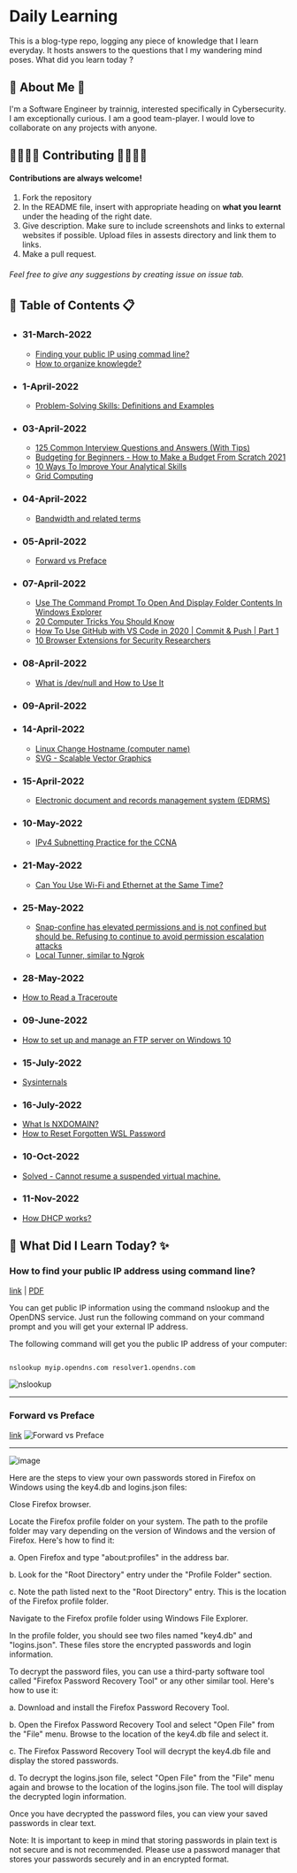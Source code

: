
# Daily Learning

This is a blog-type repo, logging any piece of knowledge that I learn everyday. It hosts answers to the questions that I my wandering mind poses.
What did you learn today ?


## 🚀 About Me 🚀
I'm a Software Engineer by trainnig, interested specifically in Cybersecurity. I am exceptionally curious. I am a good team-player. I would love to collaborate on any projects with anyone.




## 👨‍👩‍👧‍👦 Contributing 👨‍👩‍👧‍👦

#### Contributions are always welcome!
1. Fork the repository
2. In the README file, insert with appropriate heading on **what you learnt** under the heading of the right date.
3. Give description. Make sure to include screenshots and links to external websites if possible. Upload files in assests directory and link them to links.
4. Make a pull request.

###### Feel free to give any suggestions by creating issue on issue tab.


## 📑 Table of Contents 📋

- ### 31-March-2022
    * [Finding your public IP using commad line?](#how-to-find-your-public-ip-address-using-command-line?)
    * [How to organize knowlegde?](link)

- ### 1-April-2022
    * [Problem-Solving Skills: Definitions and Examples](https://www.indeed.com/career-advice/resumes-cover-letters/problem-solving-skills)
    
- ### 03-April-2022
    * [125 Common Interview Questions and Answers (With Tips)](https://www.indeed.com/career-advice/interviewing/top-interview-questions-and-answers)
    * [Budgeting for Beginners - How to Make a Budget From Scratch 2021](https://www.youtube.com/watch?v=7lHNMGoACdQ)
    * [10 Ways To Improve Your Analytical Skills](https://www.indeed.com/career-advice/career-development/improve-analytical-skills)
    * [Grid Computing](https://hazelcast.com/glossary/grid-computing/#:~:text=Grid%20computing%20is%20the%20practice,each%20other%20to%20coordinate%20jobs.)

- ### 04-April-2022
   * [Bandwidth and related terms](https://www.verizon.com/info/definitions/bandwidth/#:~:text=The%20maximum%20amount%20of%20data,Modal)

- ### 05-April-2022
   * [Forward vs Preface](#forward-vs-preface)

- ### 07-April-2022
   * [Use The Command Prompt To Open And Display Folder Contents In Windows Explorer](https://www.watchingthenet.com/open-display-folders-in-windows-explorer-from-the-command-prompt.html#:~:text=To%20do%20this%2C%20open%20a,(with%20out%20the%20quotes).)
   * [20 Computer Tricks You Should Know](https://www.intivix.com/20-computer-tricks-know/)
   * [How To Use GitHub with VS Code in 2020 | Commit & Push | Part 1](https://www.youtube.com/watch?v=3Tn58KQvWtU)
   * [10 Browser Extensions for Security Researchers](https://www.makeuseof.com/browser-extensions-security-researchers/)

- ### 08-April-2022
   * [What is /dev/null and How to Use It](https://linuxhint.com/what_is_dev_null/)
- ### 09-April-2022
- ### 14-April-2022
   * [Linux Change Hostname (computer name)](https://www.cyberciti.biz/faq/ubuntu-change-hostname-command/)
   * [SVG - Scalable Vector Graphics](https://en.wikipedia.org/wiki/Scalable_Vector_Graphics)
- ### 15-April-2022
   * [Electronic document and records management system (EDRMS)](https://en.wikipedia.org/wiki/Electronic_document_and_records_management_system)

- ### 10-May-2022
   * [IPv4 Subnetting Practice for the CCNA](https://www.youtube.com/watch?v=HuLcsCH4V-c)

- ### 21-May-2022
   * [Can You Use Wi-Fi and Ethernet at the Same Time?](https://sortatechy.com/wi-fi-and-ethernet-at-the-same-time/#:~:text=Wi%2DFi%20and%20ethernet%20can,max%20speed%20of%20the%20router.)
 
- ### 25-May-2022
   * [Snap-confine has elevated permissions and is not confined but should be. Refusing to continue to avoid permission escalation attacks](https://stackoverflow.com/questions/70053614/snap-confine-has-elevated-permissions-and-is-not-confined-but-should-be-refusin)
   * [Local Tunner, similar to Ngrok](https://localtunnel.github.io/www/)

- ### 28-May-2022
* [How to Read a Traceroute](https://www.inmotionhosting.com/support/server/ssh/read-traceroute/)

- ### 09-June-2022
* [How to set up and manage an FTP server on Windows 10](https://www.windowscentral.com/how-set-and-manage-ftp-server-windows-10)

- ### 15-July-2022
* [Sysinternals](https://docs.microsoft.com/en-us/sysinternals/)

- ### 16-July-2022
* [What Is NXDOMAIN?](https://www.dnsknowledge.com/whatis/nxdomain-non-existent-domain-2/)
* [How to Reset Forgotten WSL Password](https://linuxhint.com/reset-forgotten-wsl-password/)

- ### 10-Oct-2022
* [Solved - Cannot resume a suspended virtual machine.](https://kb.vmware.com/s/article/1006111)

- ### 11-Nov-2022
* [How DHCP works?](https://www.youtube.com/watch?v=0UvLRVlPx6A)

## 🧠 What Did I Learn Today? ✨

### How to find your public IP address using command line?

[link](https://www.itechtics.com/how-to-check-public-ip-address-using-command-line-in-windows-10/) | [PDF](assets/pdfs/cmdFindIP.pdf)

You can get public IP information using the command nslookup and the OpenDNS service. Just run the following command on your command prompt and you will get your external IP address.

The following command will get you the public IP address of your computer:


```bat

nslookup myip.opendns.com resolver1.opendns.com

```
![nslookup](/assets/imgs/nslookup-external-ip-address.jpg)

---

### Forward vs Preface
[link]((http://www.differencebetween.net/language/difference-between-foreword-and-preface/))
![Forward vs Preface](/assets/imgs/Foreword-vs-Preface.jpg)

---

![image](https://user-images.githubusercontent.com/74835399/228659781-2e04679e-3b1b-4c03-b32c-6f7e66703a52.png)

Here are the steps to view your own passwords stored in Firefox on Windows using the key4.db and logins.json files:

Close Firefox browser.

Locate the Firefox profile folder on your system. The path to the profile folder may vary depending on the version of Windows and the version of Firefox. Here's how to find it:

a. Open Firefox and type "about:profiles" in the address bar.

b. Look for the "Root Directory" entry under the "Profile Folder" section.

c. Note the path listed next to the "Root Directory" entry. This is the location of the Firefox profile folder.

Navigate to the Firefox profile folder using Windows File Explorer.

In the profile folder, you should see two files named "key4.db" and "logins.json". These files store the encrypted passwords and login information.

To decrypt the password files, you can use a third-party software tool called "Firefox Password Recovery Tool" or any other similar tool. Here's how to use it:

a. Download and install the Firefox Password Recovery Tool.

b. Open the Firefox Password Recovery Tool and select "Open File" from the "File" menu. Browse to the location of the key4.db file and select it.

c. The Firefox Password Recovery Tool will decrypt the key4.db file and display the stored passwords.

d. To decrypt the logins.json file, select "Open File" from the "File" menu again and browse to the location of the logins.json file. The tool will display the decrypted login information.

Once you have decrypted the password files, you can view your saved passwords in clear text.

Note: It is important to keep in mind that storing passwords in plain text is not secure and is not recommended. Please use a password manager that stores your passwords securely and in an encrypted format.
